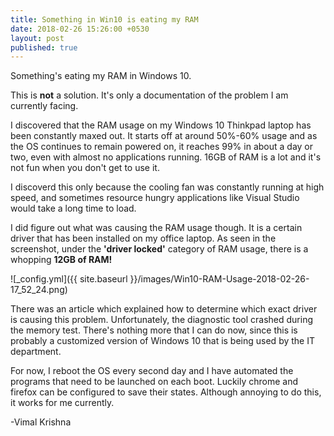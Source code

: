 ```yaml
---
title: Something in Win10 is eating my RAM
date: 2018-02-26 15:26:00 +0530
layout: post
published: true
---
```


Something's eating my RAM in Windows 10.

This is **not** a solution. It's only a documentation of the problem I am currently facing.

I discovered that the RAM usage on my Windows 10 Thinkpad laptop has been constantly maxed out. It starts off at around 50%-60% usage and as the OS continues to remain powered on, it reaches 99% in about a day or two, even with almost no applications running. 16GB of RAM is a lot and it's not fun when you don't get to use it.

I discoverd this only because the cooling fan was constantly running at high speed, and sometimes resource hungry applications like Visual Studio would take a long time to load.

I did figure out what was causing the RAM usage though. It is a certain driver that has been installed on my office laptop. 
As seen in the screenshot, under the **'driver locked'** category of RAM usage, there is a whopping **12GB of RAM!**

![_config.yml]({{ site.baseurl }}/images/Win10-RAM-Usage-2018-02-26-17_52_24.png)

There was an article which explained how to determine which exact driver is causing this problem. Unfortunately, the diagnostic tool crashed during the memory test. There's nothing more that I can do now, since this is probably a customized version of Windows 10 that is being used by the IT department.

For now, I reboot the OS every second day and I have automated the programs that need to be launched on each boot. Luckily chrome and firefox can be configured to save their states. Although annoying to do this, it works for me currently.

-Vimal Krishna
